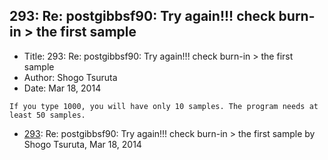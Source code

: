 ## 293: Re: postgibbsf90: Try again!!! check burn-in > the first sample

- Title: 293: Re: postgibbsf90: Try again!!! check burn-in > the first sample
- Author: Shogo Tsuruta
- Date: Mar 18, 2014

```
If you type 1000, you will have only 10 samples. The program needs at least 50 samples.
```

- [293](0293.md): Re: postgibbsf90: Try again!!! check burn-in &gt; the first sample by Shogo Tsuruta, Mar 18, 2014

